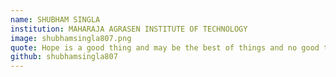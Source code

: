 ```yaml
---
name: SHUBHAM SINGLA
institution: MAHARAJA AGRASEN INSTITUTE OF TECHNOLOGY
image: shubhamsingla807.png
quote: Hope is a good thing and may be the best of things and no good thing ever dies
github: shubhamsingla807
---
```

